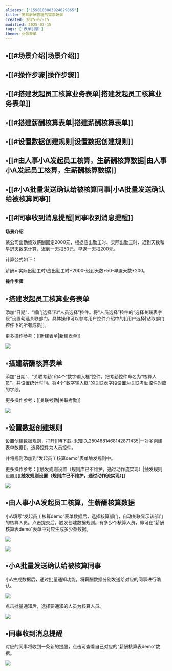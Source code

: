 ```yaml
---
aliases: ["1590103083924629865"]
title: 简易薪酬管理的需求场景
created: 2025-07-15
modified: 2025-07-15
tags: ['表单引擎']
theme: 业务表单
---
```


## •[[#场景介绍|场景介绍]]

## •[[#操作步骤|操作步骤]]

## ◦[[#搭建发起员工核算业务表单|搭建发起员工核算业务表单]]

## ◦[[#搭建薪酬核算表单|搭建薪酬核算表单]]

## ◦[[#设置数据创建规则|设置数据创建规则]]

## ◦[[#由人事小A发起员工核算，生薪酬核算数据|由人事小A发起员工核算，生薪酬核算数据]]

## ◦[[#小A批量发送确认给被核算同事|小A批量发送确认给被核算同事]]

## ◦[[#同事收到消息提醒|同事收到消息提醒]]

**场景介绍**

某公司出勤绩效薪酬固定2000元，根据应出勤工时、实际出勤工时、迟到天数和早退天数来计算，迟到一天扣50元，早退一天扣200元。

计算公式如下：

薪酬= 实际出勤工时/应出勤工时\*2000-迟到天数\*50-早退天数\*200。

**操作步骤**

## ◦搭建发起员工核算业务表单

添加“日期”、“部门选择”和“人员选择”控件。将“人员选择”控件的“选择关联表字段”设置勾选关联部门。具体操作可以参考用户控件介绍中的[[用户选择|钻取部门控件下的所有成员]]。

更多操作参考：[[新建表单|新建表单]]

![](98cc6c236474d0f1019a1341723e95f8.jpg)

## ◦搭建薪酬核算表单

添加“日期”、“关联考勤”和4个“数字输入框”控件。把考勤控件命名为“核算人员”，并设置统计时间。将4个“数字输入框”的关联表字段设置为关联考勤控件对应的字段。

更多操作参考：[[关联考勤|关联考勤]]

![](95f0cc391696ef98af0d8e96c487bd1c.jpg)

## ◦设置数据创建规则

设置创建数据规则，打开[[待下载-未知ID_2504881468142871435|一对多创建表单数据]]，选择控件为人员控件。

并将规则添加到“发起员工核算demo”表单触发规则中。

更多操作参考：[[触发规则设置（规则库已不维护，通过动作流实现）|触发规则设置]]**[[触发规则设置（规则库已不维护，通过动作流实现）]]**

![](e28c3865cceb4188d2b59e5c34741c36.jpg)

## ◦由人事小A发起员工核算，生薪酬核算数据

小A填写“发起员工核算demo”表单数据后，选择核算部门，自动关联显示该部门的核算人员。点击提交后，触发创建数据规则。有多少个核算人员，即可在“薪酬核算表demo”表单中对应生成多少条数据。

![](35d7ea6924d2f12a65e9c9bf43f697e1.jpg)

![](12110f9ef7098d14d88eb5f007cccfc7.jpg)

## ◦小A批量发送确认给被核算同事

小A生成数据后，通过批量通知功能，将薪酬数据分别发送给对应的同事进行确认。

![](4f352bf5ffe95af36d00e70fa94f2797.jpg)

点击批量通知后，选择要通知的人员为核算人员。

![](6ef1924b935252e65360976e450a07c5.jpg)

## ◦同事收到消息提醒

对应的同事将收到一条新的提醒，点击可查看自己对应的“薪酬核算表demo”数据。

![](4ae531f155ee8a2f97f6297e0a4cf2cd.jpg)